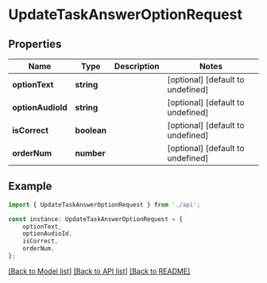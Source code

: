 # UpdateTaskAnswerOptionRequest


## Properties

Name | Type | Description | Notes
------------ | ------------- | ------------- | -------------
**optionText** | **string** |  | [optional] [default to undefined]
**optionAudioId** | **string** |  | [optional] [default to undefined]
**isCorrect** | **boolean** |  | [optional] [default to undefined]
**orderNum** | **number** |  | [optional] [default to undefined]

## Example

```typescript
import { UpdateTaskAnswerOptionRequest } from './api';

const instance: UpdateTaskAnswerOptionRequest = {
    optionText,
    optionAudioId,
    isCorrect,
    orderNum,
};
```

[[Back to Model list]](../README.md#documentation-for-models) [[Back to API list]](../README.md#documentation-for-api-endpoints) [[Back to README]](../README.md)
